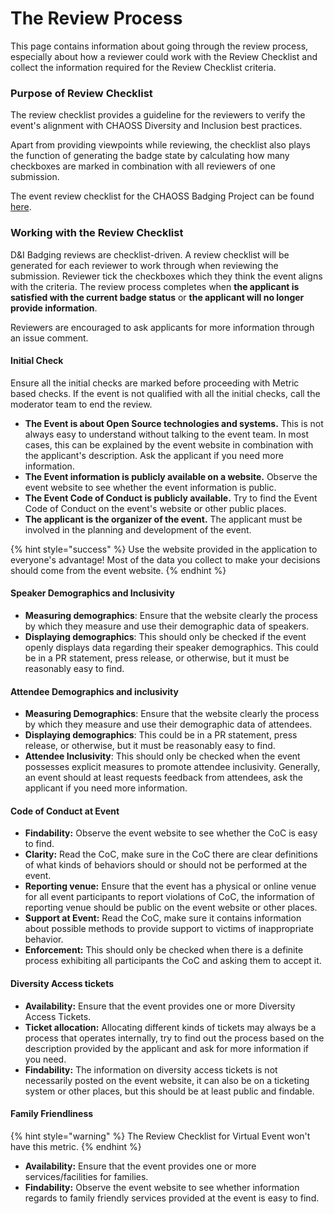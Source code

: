 # The Review Process

This page contains information about going through the review process, especially about how a reviewer could work with the Review Checklist and collect the information required for the Review Checklist criteria.

### **Purpose of Review Checklist**

The review checklist provides a guideline for the reviewers to verify the event's alignment with CHAOSS Diversity and Inclusion best practices.

Apart from providing viewpoints while reviewing, the checklist also plays the function of generating the badge state by calculating how many checkboxes are marked in combination with all reviewers of one submission.

The event review checklist for the CHAOSS Badging Project can be found [here](https://github.com/badging/event-diversity-and-inclusion/blob/master/.github/checklist.md).

### Working with the Review Checklist

D&I Badging reviews are checklist-driven. A review checklist will be generated for each reviewer to work through when reviewing the submission. Reviewer tick the checkboxes which they think the event aligns with the criteria.  The review process completes when **the applicant is satisfied with the current badge status** or **the applicant will no longer provide information**.

Reviewers are encouraged to ask applicants for more information through an issue comment.

#### **Initial Check**

Ensure all the initial checks are marked before proceeding with Metric based checks. If the event is not qualified with all the initial checks, call the moderator team to end the review.

* **The Event is about Open Source technologies and systems.** This is not always easy to understand without talking to the event team. In most cases, this can be explained by the event website in combination with the applicant's description. Ask the applicant if you need more information.
* **The Event information is publicly available on a website.** Observe the event website to see whether the event information is public.
* **The Event Code of Conduct is publicly available.** Try to find the Event Code of Conduct on the event's website or other public places.
* **The applicant is the organizer of the event.** The applicant must be involved in the planning and development of the event.

{% hint style="success" %}
Use the website provided in the application to everyone's advantage! Most of the data you collect to make your decisions should come from the event website.
{% endhint %}

#### Speaker Demographics and Inclusivity

* **Measuring demographics**: Ensure that the website clearly the process by which they measure and use their demographic data of speakers.
* **Displaying demographics**: This should only be checked if the event openly displays data regarding their speaker demographics. This could be in a PR statement, press release, or otherwise, but it must be reasonably easy to find.

#### Attendee Demographics and inclusivity

* **Measuring Demographics**: Ensure that the website clearly the process by which they measure and use their demographic data of attendees.
* **Displaying demographics**: This could be in a PR statement, press release, or otherwise, but it must be reasonably easy to find.
* **Attendee Inclusivity**: This should only be checked when the event possesses explicit measures to promote attendee inclusivity. Generally, an event should at least requests feedback from attendees, ask the applicant if you need more information.

#### Code of Conduct at Event

*  **Findability:** Observe the event website to see whether the CoC is easy to find. 
*  **Clarity:** Read the CoC, make sure in the CoC there are clear definitions of what kinds of behaviors should or should not be performed at the event.
*  **Reporting venue:** Ensure that the event has a physical or online venue for all event participants to report violations of CoC, the information of reporting venue should be public on the event website or other places.
*  **Support at Event:**  Read the CoC, make sure it contains information about possible methods to provide support to victims of inappropriate behavior.
*  **Enforcement:** This should only be checked when there is a definite process exhibiting all participants the CoC and asking them to accept it.

#### Diversity Access tickets

*  **Availability:** Ensure that the event provides one or more Diversity Access Tickets. 
*  **Ticket allocation:** Allocating different kinds of tickets may always be a process that operates internally, try to find out the process based on the description provided by the applicant and ask for more information if you need.
*  **Findability:** The information on diversity access tickets is not necessarily posted on the event website, it can also be on a ticketing system or other places, but this should be at least public and findable.

####  Family Friendliness

{% hint style="warning" %}
The Review Checklist for Virtual Event won't have this metric.
{% endhint %}

* **Availability:** Ensure that the event provides one or more services/facilities for families.
* **Findability:** Observe the event website to see whether information regards to family friendly services provided at the event is easy to find.








